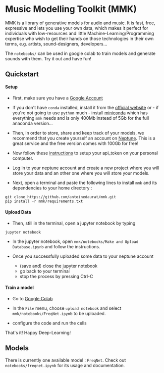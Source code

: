 # Music Modelling Toolkit (MMK)

MMK is a library of generative models for audio and music. 
It is fast, free, expressive and lets you use your own data,
which makes it perfect for individuals with low-resources and little Machine-Learning/Programming expertise
who wish to get their hands on those technologies in their own terms, e.g. artists, sound-designers, developers...      

The `notebooks/` can be used in google colab to train models and generate sounds with them. Try it out and have fun!

## Quickstart

#### Setup

- First, make sure you have a [Google Account](https://accounts.google.com/signup/v2/webcreateaccount?hl=en&flowName=GlifWebSignIn&flowEntry=SignUp)

- If you don't have `conda` installed, install it from the [official website](https://www.anaconda.com/products/individual)
or - if you're not going to use `python` much - install [miniconda](https://docs.conda.io/projects/conda/en/latest/user-guide/install/)
which has everything `mmk` needs and is only 400Mb instead of 5Gb for the full anaconda version...

- Then, in order to store, share and keep track of your models, we recommend that you create yourself an account on [Neptune](https://neptune.ai/).
This is a great service and the free version comes with 100Gb for free!

- Now follow these [instructions](https://docs.neptune.ai/security-and-privacy/api-tokens/how-to-find-and-set-neptune-api-token.html#how-to-setup-api-token) 
to setup your api_token on your personal computer.

- Log in to your neptune account and create a new project where you will store your data and an other one where you will store your models.  

- Next, open a terminal and paste the following lines to install `mmk` and its dependencies to your home directory :

```
git clone https://github.com/antoinedaurat/mmk.git
pip install -r mmk/requirements.txt
```

#### Upload Data

- Then, still in the terminal, open a jupyter notebook by typing

```
jupyter notebook
```

- In the jupyter notebook, open `mmk/notebooks/Make and Upload Database.ipynb` and follow the instructions.

- Once you successfully uploaded some data to your neptune account 
    - (save and) close the jupyter notebook
    - go back to your terminal
    - stop the process by pressing Ctrl-C

#### Train a model

- Go to [Google Colab](https://colab.research.google.com/notebooks/intro.ipynb]) 

- In the `File` menu, choose `upload notebook` and select `mmk/notebooks/FreqNet.ipynb` to be uploaded.

- configure the code and run the cells 

That's it! Happy Deep-Learning! 
 

## Models

There is currently one available model : `FreqNet`. Check out `notebooks/freqnet.ipynb` for its usage and documentation.